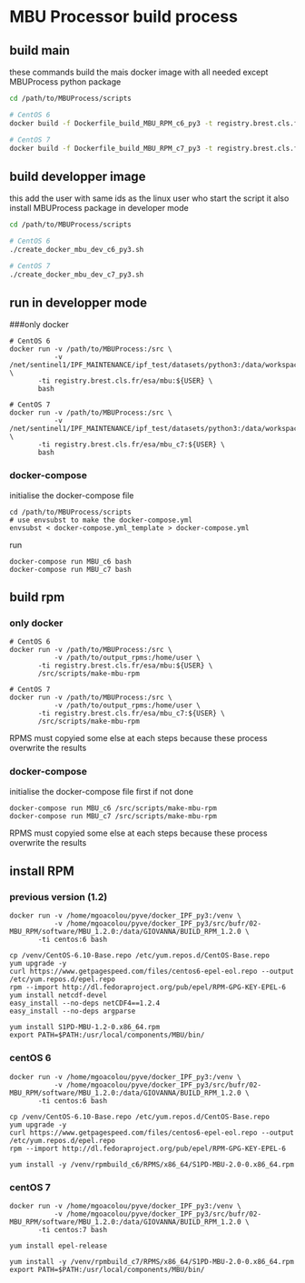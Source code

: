 MBU Processor build process
===========================

build main
----------

these commands build the mais docker image with all needed except MBUProcess python package

```bash
cd /path/to/MBUProcess/scripts

# CentOS 6
docker build -f Dockerfile_build_MBU_RPM_c6_py3 -t registry.brest.cls.fr/esa/docker_ipf:build_MBU_RPM_c6_py3 .

# CentOS 7
docker build -f Dockerfile_build_MBU_RPM_c7_py3 -t registry.brest.cls.fr/esa/docker_ipf:build_MBU_RPM_c7_py3 .
```


build developper image
----------------------

this add the user with same ids as the linux user who start the script
it also install MBUProcess package in developer mode

```bash
cd /path/to/MBUProcess/scripts

# CentOS 6
./create_docker_mbu_dev_c6_py3.sh

# CentOS 7
./create_docker_mbu_dev_c7_py3.sh
```

run in developper mode
----------------------

###only docker


```
# CentOS 6
docker run -v /path/to/MBUProcess:/src \
           -v /net/sentinel1/IPF_MAINTENANCE/ipf_test/datasets/python3:/data/workspace/processing:slave \
	   -ti registry.brest.cls.fr/esa/mbu:${USER} \
	   bash

# CentOS 7
docker run -v /path/to/MBUProcess:/src \
           -v /net/sentinel1/IPF_MAINTENANCE/ipf_test/datasets/python3:/data/workspace/processing:slave \
	   -ti registry.brest.cls.fr/esa/mbu_c7:${USER} \
	   bash
```

### docker-compose


initialise the docker-compose file

```
cd /path/to/MBUProcess/scripts
# use envsubst to make the docker-compose.yml
envsubst < docker-compose.yml_template > docker-compose.yml
```

run

```
docker-compose run MBU_c6 bash
docker-compose run MBU_c7 bash
```


build rpm
---------



### only docker


```
# CentOS 6
docker run -v /path/to/MBUProcess:/src \
           -v /path/to/output_rpms:/home/user \
	   -ti registry.brest.cls.fr/esa/mbu:${USER} \
	   /src/scripts/make-mbu-rpm

# CentOS 7
docker run -v /path/to/MBUProcess:/src \
           -v /path/to/output_rpms:/home/user \
	   -ti registry.brest.cls.fr/esa/mbu_c7:${USER} \
	   /src/scripts/make-mbu-rpm
```
RPMS must copyied some else at each steps because these process overwrite the results

### docker-compose


initialise the docker-compose file first if not done


```
docker-compose run MBU_c6 /src/scripts/make-mbu-rpm
docker-compose run MBU_c7 /src/scripts/make-mbu-rpm
```

RPMS must copyied some else at each steps because these process overwrite the results


install RPM
-----------

### previous version (1.2)

```
docker run -v /home/mgoacolou/pyve/docker_IPF_py3:/venv \
           -v /home/mgoacolou/pyve/docker_IPF_py3/src/bufr/02-MBU_RPM/software/MBU_1.2.0:/data/GIOVANNA/BUILD_RPM_1.2.0 \
	   -ti centos:6 bash

cp /venv/CentOS-6.10-Base.repo /etc/yum.repos.d/CentOS-Base.repo
yum upgrade -y
curl https://www.getpagespeed.com/files/centos6-epel-eol.repo --output /etc/yum.repos.d/epel.repo
rpm --import http://dl.fedoraproject.org/pub/epel/RPM-GPG-KEY-EPEL-6
yum install netcdf-devel
easy_install --no-deps netCDF4==1.2.4
easy_install --no-deps argparse

yum install S1PD-MBU-1.2-0.x86_64.rpm
export PATH=$PATH:/usr/local/components/MBU/bin/

```


### centOS 6

```
docker run -v /home/mgoacolou/pyve/docker_IPF_py3:/venv \
           -v /home/mgoacolou/pyve/docker_IPF_py3/src/bufr/02-MBU_RPM/software/MBU_1.2.0:/data/GIOVANNA/BUILD_RPM_1.2.0 \
	   -ti centos:6 bash

cp /venv/CentOS-6.10-Base.repo /etc/yum.repos.d/CentOS-Base.repo
yum upgrade -y
curl https://www.getpagespeed.com/files/centos6-epel-eol.repo --output /etc/yum.repos.d/epel.repo
rpm --import http://dl.fedoraproject.org/pub/epel/RPM-GPG-KEY-EPEL-6

yum install -y /venv/rpmbuild_c6/RPMS/x86_64/S1PD-MBU-2.0-0.x86_64.rpm
```

### centOS 7

```
docker run -v /home/mgoacolou/pyve/docker_IPF_py3:/venv \
           -v /home/mgoacolou/pyve/docker_IPF_py3/src/bufr/02-MBU_RPM/software/MBU_1.2.0:/data/GIOVANNA/BUILD_RPM_1.2.0 \
	   -ti centos:7 bash

yum install epel-release

yum install -y /venv/rpmbuild_c7/RPMS/x86_64/S1PD-MBU-2.0-0.x86_64.rpm
export PATH=$PATH:/usr/local/components/MBU/bin/

```